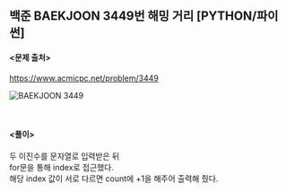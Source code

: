 ## 백준 BAEKJOON 3449번 해밍 거리 [PYTHON/파이썬]

#### <문제 출처><br>
https://www.acmicpc.net/problem/3449

![BAEKJOON 3449](https://blog.kakaocdn.net/dn/dGw9xp/btsEhkL50eh/mkwzN1vWOjVGD6QX33B17k/img.png)

<br>

#### <풀이><br>

두 이진수를 문자열로 입력받은 뒤  
for문을 통해 index로 접근했다.  
해당 index 값이 서로 다르면 count에 +1을 해주어 출력해 줬다.  